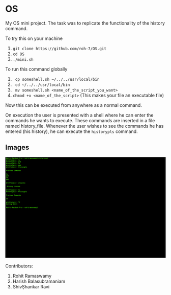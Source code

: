 # OS
My OS mini project. The task was to replicate the functionality of the history command.

To try this on your machine 
1. ```git clone https://github.com/roh-7/OS.git```
2. ```cd OS```
3. ```./mini.sh```

To run this command globally
1. ``` cp someshell.sh ~/../../usr/local/bin```
2. ``` cd ~/../../usr/local/bin```
3. ``` mv someshell.sh <name_of_the_script_you_want>```
4. ```chmod +x <name_of_the_script>``` (This makes your file an executable file)

Now this can be executed from anywhere as a normal command.

On execution the user is presented with a shell where he can enter the commands he wants to execute. These commands are inserted in a file named history_file. Whenever the user wishes to see the commands he has entered (his history), he can execute the ```historypls``` command.

## Images

<img src="https://github.com/roh-7/OS/blob/master/421.png">


Contributors:
1. Rohit Ramaswamy 
2. Harish Balasubramaniam
3. ShivȘhankar Ravi
